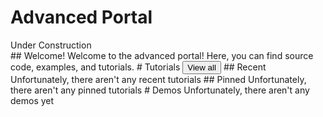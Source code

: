 # Advanced Portal
<div class="alert alert-danger" role="alert">Under Construction</div>
## Welcome!
Welcome to the advanced portal! Here, you can find source code, examples, and tutorials.
# Tutorials <div style="display: inline;"><button role="button" class="btn btn-outline-secondary" onClick="window.location = '/advanced/tutorials'">View all </button></div>
## Recent
Unfortunately, there aren't any recent tutorials
## Pinned
Unfortunately, there aren't any pinned tutorials
# Demos
Unfortunately, there aren't any demos yet